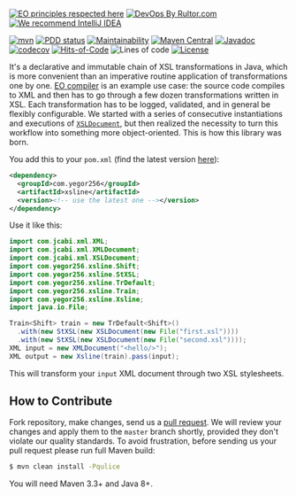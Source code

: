 [![EO principles respected here](https://www.elegantobjects.org/badge.svg)](https://www.elegantobjects.org)
[![DevOps By Rultor.com](http://www.rultor.com/b/yegor256/xsline)](http://www.rultor.com/p/yegor256/xsline)
[![We recommend IntelliJ IDEA](https://www.elegantobjects.org/intellij-idea.svg)](https://www.jetbrains.com/idea/)

[![mvn](https://github.com/yegor256/xsline/actions/workflows/mvn.yml/badge.svg)](https://github.com/yegor256/xsline/actions/workflows/mvn.yml)
[![PDD status](http://www.0pdd.com/svg?name=yegor256/xsline)](http://www.0pdd.com/p?name=yegor256/xsline)
[![Maintainability](https://api.codeclimate.com/v1/badges/742bde48ea6fabdba1ce/maintainability)](https://codeclimate.com/github/yegor256/xsline/maintainability)
[![Maven Central](https://img.shields.io/maven-central/v/com.yegor256/xsline.svg)](https://maven-badges.herokuapp.com/maven-central/com.yegor256/xsline)
[![Javadoc](http://www.javadoc.io/badge/com.yegor256/xsline.svg)](http://www.javadoc.io/doc/com.yegor256/xsline)
[![codecov](https://codecov.io/gh/yegor256/xsline/branch/master/graph/badge.svg)](https://codecov.io/gh/yegor256/xsline)
[![Hits-of-Code](https://hitsofcode.com/github/yegor256/xsline)](https://hitsofcode.com/view/github/yegor256/xsline)
![Lines of code](https://img.shields.io/tokei/lines/github/yegor256/xsline)
[![License](https://img.shields.io/badge/license-MIT-green.svg)](https://github.com/yegor256/xsline/blob/master/LICENSE.txt)

It's a declarative and immutable chain of XSL transformations in Java, 
which is more convenient than an imperative routine application 
of transformations one by one. [EO compiler](https://github.com/objectionary/eo) 
is an example use case: the source code compiles to XML and then has
to go through a few dozen transformations written in XSL. Each transformation
has to be logged, validated, and in general be flexibly configurable. We started
with a series of consecutive instantiations and executions of 
[`XSLDocument`](https://www.javadoc.io/doc/com.jcabi/jcabi-xml/0.21.5/com/jcabi/xml/XSLDocument.html),
but then realized the necessity to turn this workflow into something more
object-oriented. This is how this library was born.

You add this to your `pom.xml` (find the latest version [here](https://github.com/yegor256/xsline/releases)):

```xml
<dependency>
  <groupId>com.yegor256</groupId>
  <artifactId>xsline</artifactId>
  <version><!-- use the latest one --></version>
</dependency>
```

Use it like this:

```java
import com.jcabi.xml.XML;
import com.jcabi.xml.XMLDocument;
import com.jcabi.xml.XSLDocument;
import com.yegor256.xsline.Shift;
import com.yegor256.xsline.StXSL;
import com.yegor256.xsline.TrDefault;
import com.yegor256.xsline.Train;
import com.yegor256.xsline.Xsline;
import java.io.File;

Train<Shift> train = new TrDefault<Shift>()
  .with(new StXSL(new XSLDocument(new File("first.xsl"))))
  .with(new StXSL(new XSLDocument(new File("second.xsl"))));
XML input = new XMLDocument("<hello/>");
XML output = new Xsline(train).pass(input);
```

This will transform your `input` XML document through two XSL stylesheets.

## How to Contribute

Fork repository, make changes, send us a [pull request](https://www.yegor256.com/2014/04/15/github-guidelines.html).
We will review your changes and apply them to the `master` branch shortly,
provided they don't violate our quality standards. To avoid frustration,
before sending us your pull request please run full Maven build:

```bash
$ mvn clean install -Pqulice
```

You will need Maven 3.3+ and Java 8+.
